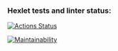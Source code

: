 ### Hexlet tests and linter status:
[![Actions Status](https://github.com/Unwaveable/backend-project-44/actions/workflows/hexlet-check.yml/badge.svg)](https://github.com/Unwaveable/backend-project-44/actions)

[![Maintainability](https://api.codeclimate.com/v1/badges/2ea11143bcfb3966a035/maintainability)](https://codeclimate.com/github/Unwaveable/backend-project-44/maintainability)
